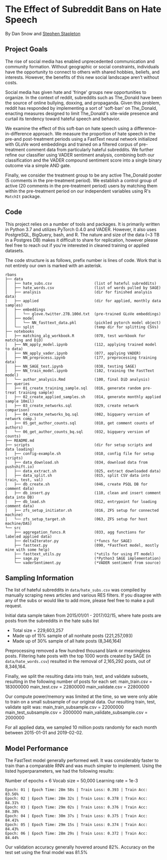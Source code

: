# The Effect of Subreddit Bans on Hate Speech

By Dan Snow and [Stephen Stapleton](https://github.com/sstaple15)

## Project Goals

The rise of social media has enabled unprecedented communication and community formation. Without geographic or social constraints, individuals have the opportunity to connect to others with shared hobbies, beliefs, and interests. However, the benefits of this new social landscape aren’t without costs.

Social media has given hate and 'fringe' groups new opportunities to organize. In the context of reddit, subreddits such as The_Donald have been the source of online bullying, doxxing, and propaganda. Given this problem, reddit has responded by implementing a sort of 'soft-ban' on The_Donald, enacting measures designed to limit The_Donald's site-wide presence and curtail its tendency toward hateful speech and behavior.

We examine the effect of this soft-ban on hate speech using a difference-in-difference approach. We measure the proportion of hate speech in the pre-and post-treatment periods using a FastText neural network initialized with GLoVe word embeddings and trained on a filtered corpus of pre-treatment comment data from particularly hateful subreddits. We further refine our classifier using VADER sentiment analysis, combining both our classification and the VADER compound sentiment score into a single binary outcome via a simple AND gate.

Finally, we consider the treatment group to be any active The_Donald poster (5 comments in the pre-treatment period). We establish a control group of active (20 comments in the pre-treatment period) users by matching them within the pre-treatment period on our independent variables using R's `MatchIt` package.

## Code

This project relies on a number of tools and packages. It is primarily written in Python 3.7 and utilizes PyTorch 0.4.0 and VADER. However, it also uses PostgreSQL, BigQuery, bash, and R. The nature and size of the data (~3 TB in a Postgres DB) makes it difficult to share for replication, however please feel free to reach out if you're interested in cleaned training or applied datasets.

The code structure is as follows, prefix number is lines of code. Work that is not entirely our own is marked with an asterisk.

```
rbans
├── data
│   ├── hate_subs.csv                   (list of hateful subreddits) 
│   ├── hate_words.csv                  (list of words pulled by SAGE) 
│   ├── analysis                        (dir for finished analysis data) 
│   ├── applied                         (dir for applied, monthly data samples)
│   ├── embeddings                      
│   │   └── glove.twitter.27B.100d.txt  (pre-trained GLoVe embeddings)
│   ├── model
│   │   └── NN_fasttext_data.pkl        (pickled pytorch model object)
│   └── split                           (temp dir for splitting CSVs)
├── notebooks
│   ├── matching_alg_workbook.R         (070, test workbook for matching and DiD)
│   ├── NN_apply_model.ipynb            (112, applying trained model to data)
│   ├── NN_apply_vader.ipynb            (077, applying VADER)
│   ├── NN_preprocess.ipynb             (177, preprocessing training data)
│   ├── NN_SAGE_test.ipynb              (038, testing SAGE)
│   ├── NN_train_model.ipynb            (102, training the FastText model)
│   └── author_analysis.Rmd             (100, final DiD analysis)
├── queries
│   ├── 01_create_training_sample.sql   (016, generate random pre-treat training sample)
│   ├── 02_create_applied_samples.sh    (014, generate monthly applied sample 10mil)
│   ├── 03_create_networks.sql          (029, create network comparison)
│   ├── 04_create_networks_bq.sql       (082, bigquery version of network comp.)
│   ├── 05_get_author_counts.sql        (010, get comment counts of authors)
│   └── 06_get_author_counts_bq.sql     (032, bigquery version of counts)    
├── README.md
├── scripts                             (dir for setup scripts and data loading)
│   ├── config-example.sh               (010, config file for setup scripts)
│   ├── data_download.sh                (034, download data from pushshift.io)
│   ├── data_extract.sh                 (025, extract downloaded data)
│   ├── data_split.sh                   (015, split CSV data into train, test, val)
│   ├── db_create.sh                    (046, create PSQL DB for comment data)
│   ├── db_insert.py                    (110, clean and insert comment data into DB)
│   ├── db_load.sh                      (012, entrypoint for loading comment data)
│   ├── zfs_setup_initiator.sh          (016, ZFS setup for connected machine)
│   └── zfs_setup_target.sh             (063, ZFS setup for host machine/DAS)
└── src
    ├── aggregation_funcs.R             (033, agg functions for labeled applied data)
    ├── deltaIterator.py                (*funcs for SAGE)
    ├── fasttext.py                     (090, *FastText model, mostly mine with some help)
    ├── fasttext_utils.py               (*utils for using FT model)
    ├── sage.py                         (*Python3 SAGE implementation)
    └── vaderSentiment.py               (*VADER sentiment from source)

```

## Sampling Information

The list of hateful subreddits in `data/hate_subs.csv` was compiled by manually scraping news articles and various RES filters. If you disagree with any of the subs or would like to add more, please feel free to make a pull request.

Initial data sample taken from 2015/01/01 - 2017/02/15, where hate posts are posts from the subreddits in the hate subs list
- Total size = 229,603,257
- Made up of 15% sample of all nonhate posts (221,257,093)
- Made up of 30% sample of all hate posts (8,346,164)

Preprocessing removed a few hundred thousand blank or meaningless posts. Filtering hate posts with the top 1000 words created by SAGE (in `data/hate_words.csv`) resulted in the removal of 2,165,292 posts, out of 8,346,164.

Finally, we split the resulting data into train, test, and validate subsets, resulting in the following number of posts for each set:
main_train.csv = 183000000
main_test.csv = 22800000
main_validate.csv = 22800000

Our compute power/memory was limited at the time, so we were only able to train on a small subsample of our original data. Our resulting train, test, validate split was:
main_train_subsample.csv = 22000000
main_test_subsample.csv = 2000000
main_validate_subsample.csv = 2000000

For all applied data, we sampled 10 million posts randomly for each month between 2015-01-01 and 2019-02-02.

## Model Performance

The FastText model generally performed well. It was considerably faster to train than a comparable RNN and was much simpler to implement. Using the listed hyperparameters, we had the following results:

Number of epochs = 6
Vocab size = 50,000
Learning rate = 1e-3

```
Epoch: 01 | Epoch Time: 28m 58s | Train Loss: 0.393 | Train Acc: 83.56%
Epoch: 02 | Epoch Time: 28m 32s | Train Loss: 0.378 | Train Acc: 84.31%
Epoch: 03 | Epoch Time: 29m 02s | Train Loss: 0.376 | Train Acc: 84.38%
Epoch: 04 | Epoch Time: 30m 37s | Train Loss: 0.375 | Train Acc: 84.41%
Epoch: 05 | Epoch Time: 29m 15s | Train Loss: 0.374 | Train Acc: 84.43%
Epoch: 06 | Epoch Time: 28m 29s | Train Loss: 0.372 | Train Acc: 84.44%
```

Our validation accuracy generally hovered around 82%. Accuracy on the test set using the final model was 81.5%
